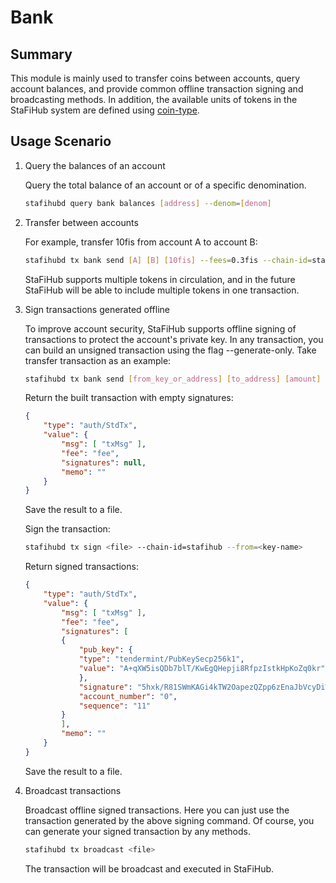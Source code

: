# Bank

## Summary

This module is mainly used to transfer coins between accounts, query account balances, and provide common offline transaction signing and broadcasting methods. In addition, the available units of tokens in the StaFiHub system are defined using [coin-type](../concepts/coin-type.md).

## Usage Scenario

1. Query the balances of an account

    Query the total balance of an account or of a specific denomination.

    ```bash
    stafihubd query bank balances [address] --denom=[denom]
    ```

2. Transfer between accounts

    For example, transfer 10fis from account A to account B:

    ```bash
    stafihubd tx bank send [A] [B] [10fis] --fees=0.3fis --chain-id=stafihub
    ```

    StaFiHub supports multiple tokens in circulation, and in the future StaFiHub will be able to include multiple tokens in one transaction.

3. Sign transactions generated offline

    To improve account security, StaFiHub supports offline signing of transactions to protect the account's private key. In any transaction, you can build an unsigned transaction using the flag --generate-only. Take transfer transaction as an example:

    ```bash
    stafihubd tx bank send [from_key_or_address] [to_address] [amount]  --fees=0.3fis --generate-only
    ```

    Return the built transaction with empty signatures:

    ```json
    {
        "type": "auth/StdTx",
        "value": {
            "msg": [ "txMsg" ],
            "fee": "fee",
            "signatures": null,
            "memo": ""
        }
    }
    ```

    Save the result to a file.

    Sign the transaction:

    ```bash
    stafihubd tx sign <file> --chain-id=stafihub --from=<key-name>
    ```

    Return signed transactions:

    ```json
    {
        "type": "auth/StdTx",
        "value": {
            "msg": [ "txMsg" ],
            "fee": "fee",
            "signatures": [
            {
                "pub_key": {
                "type": "tendermint/PubKeySecp256k1",
                "value": "A+qXW5isQDb7blT/KwEgQHepji8RfpzIstkHpKoZq0kr"
                },
                "signature": "5hxk/R81SWmKAGi4kTW2OapezQZpp6zEnaJbVcyDiWRfgBm4Uejq8+CDk6uzk0aFSgAZzz06E014UkgGpelU7w==",
                "account_number": "0",
                "sequence": "11"
            }
            ],
            "memo": ""
        }
    }
    ```

    Save the result to a file.

4. Broadcast transactions

    Broadcast offline signed transactions. Here you can just use the transaction generated by the above signing command. Of course, you can generate your signed transaction by any methods.

    ```bash
    stafihubd tx broadcast <file>
    ```

    The transaction will be broadcast and executed in StaFiHub.